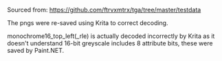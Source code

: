 Sourced from: https://github.com/ftrvxmtrx/tga/tree/master/testdata

The pngs were re-saved using Krita to correct decoding.

monochrome16_top_left(_rle) is actually decoded incorrectly by Krita as it doesn't understand 16-bit greyscale includes 8 attribute bits, these were saved by Paint.NET.
